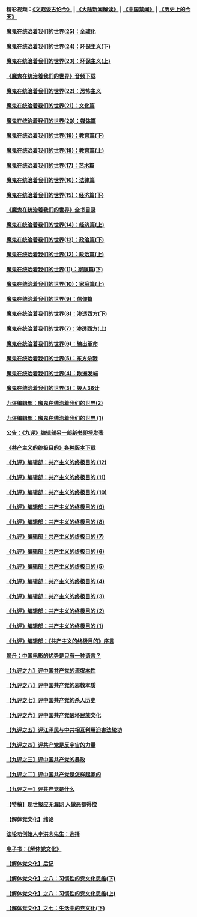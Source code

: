 #### 精彩视频：[《文昭谈古论今》](https://github.com/gfw-breaker/wenzhao/blob/master/README.md?t=11210632) | [《大陆新闻解读》](https://github.com/gfw-breaker/ntdtv-comedy/blob/master/README.md?t=11210632) | [《中国禁闻》](https://github.com/gfw-breaker/ntdtv-news/blob/master/README.md?t=11210632) | [《历史上的今天》](https://github.com/gfw-breaker/today-in-history/blob/master/README.md?t=11210632) 

#### [魔鬼在统治着我们的世界(25)：全球化](../pages/nsc422/n10788205.md?t=11210632) 

#### [魔鬼在统治着我们的世界(24)：环保主义(下)](../pages/nsc422/n10695307.md?t=11210632) 

#### [魔鬼在统治着我们的世界(23)：环保主义(上)](../pages/nsc422/n10688613.md?t=11210632) 

#### [《魔鬼在统治着我们的世界》音频下载](../pages/nsc422/n10635553.md?t=11210632) 

#### [魔鬼在统治着我们的世界(22)：恐怖主义](../pages/nsc422/n10614727.md?t=11210632) 

#### [魔鬼在统治着我们的世界(21)：文化篇](../pages/nsc422/n10597706.md?t=11210632) 

#### [魔鬼在统治着我们的世界(20)：媒体篇](../pages/nsc422/n10586579.md?t=11210632) 

#### [魔鬼在统治着我们的世界(19)：教育篇(下)](../pages/nsc422/n10564808.md?t=11210632) 

#### [魔鬼在统治着我们的世界(18)：教育篇(上)](../pages/nsc422/n10526970.md?t=11210632) 

#### [魔鬼在统治着我们的世界(17)：艺术篇](../pages/nsc422/n10499093.md?t=11210632) 

#### [魔鬼在统治着我们的世界(16)：法律篇](../pages/nsc422/n10485969.md?t=11210632) 

#### [魔鬼在统治着我们的世界(15)：经济篇(下)](../pages/nsc422/n10469975.md?t=11210632) 

#### [《魔鬼在统治着我们的世界》全书目录](../pages/nsc422/n10464261.md?t=11210632) 

#### [魔鬼在统治着我们的世界(14)：经济篇(上)](../pages/nsc422/n10457370.md?t=11210632) 

#### [魔鬼在统治着我们的世界(13)：政治篇(下)](../pages/nsc422/n10448270.md?t=11210632) 

#### [魔鬼在统治着我们的世界(12)：政治篇(上)](../pages/nsc422/n10444576.md?t=11210632) 

#### [魔鬼在统治着我们的世界(11)：家庭篇(下)](../pages/nsc422/n10440961.md?t=11210632) 

#### [魔鬼在统治着我们的世界(10)：家庭篇(上)](../pages/nsc422/n10435448.md?t=11210632) 

#### [魔鬼在统治着我们的世界(9)：信仰篇](../pages/nsc422/n10432159.md?t=11210632) 

#### [魔鬼在统治着我们的世界(8)：渗透西方(下)](../pages/nsc422/n10429603.md?t=11210632) 

#### [魔鬼在统治着我们的世界(7)：渗透西方(上)](../pages/nsc422/n10426013.md?t=11210632) 

#### [魔鬼在统治着我们的世界(6)：输出革命](../pages/nsc422/n10421536.md?t=11210632) 

#### [魔鬼在统治着我们的世界(5)：东方杀戮](../pages/nsc422/n10417707.md?t=11210632) 

#### [魔鬼在统治着我们的世界(4)：欧洲发端](../pages/nsc422/n10414890.md?t=11210632) 

#### [魔鬼在统治着我们的世界(3)：毁人36计](../pages/nsc422/n10411583.md?t=11210632) 

#### [九评编辑部：魔鬼在统治着我们的世界(2)](../pages/nsc422/n10410036.md?t=11210632) 

#### [九评编辑部：魔鬼在统治着我们的世界 (1)](../pages/nsc422/n10406825.md?t=11210632) 

#### [公告：《九评》编辑部另一部新书即将发表](../pages/nsc422/n10405104.md?t=11210632) 

#### [《共产主义的终极目的》各种版本下载](../pages/nsc422/n10022138.md?t=11210632) 

#### [《九评》编辑部：共产主义的终极目的 (12)](../pages/nsc422/n9933272.md?t=11210632) 

#### [《九评》编辑部：共产主义的终极目的 (11)](../pages/nsc422/n9924973.md?t=11210632) 

#### [《九评》编辑部：共产主义的终极目的 (10)](../pages/nsc422/n9920883.md?t=11210632) 

#### [《九评》编辑部：共产主义的终极目的 (9)](../pages/nsc422/n9916363.md?t=11210632) 

#### [《九评》编辑部：共产主义的终极目的 (8)](../pages/nsc422/n9912488.md?t=11210632) 

#### [《九评》编辑部：共产主义的终极目的 (7)](../pages/nsc422/n9901176.md?t=11210632) 

#### [《九评》编辑部：共产主义的终极目的 (6)](../pages/nsc422/n9899359.md?t=11210632) 

#### [《九评》编辑部：共产主义的终极目的 (5)](../pages/nsc422/n9893174.md?t=11210632) 

#### [《九评》编辑部：共产主义的终极目的 (4)](../pages/nsc422/n9891246.md?t=11210632) 

#### [《九评》编辑部：共产主义的终极目的 (3)](../pages/nsc422/n9879879.md?t=11210632) 

#### [《九评》编辑部：共产主义的终极目的 (2)](../pages/nsc422/n9876205.md?t=11210632) 

#### [《九评》编辑部：共产主义的终极目的 (1)](../pages/nsc422/n9865857.md?t=11210632) 

#### [《九评》编辑部：《共产主义的终极目的》序言](../pages/nsc422/n9862666.md?t=11210632) 

#### [颜丹：中国电影的优势是只有一种语言？](../pages/nsc422/n9583062.md?t=11210632) 

#### [【九评之九】评中国共产党的流氓本性](../pages/nsc422/n737542.md?t=11210632) 

#### [【九评之八】评中国共产党的邪教本质](../pages/nsc422/n735942.md?t=11210632) 

#### [【九评之七】评中国共产党的杀人历史](../pages/nsc422/n733806.md?t=11210632) 

#### [【九评之六】评中国共产党破坏民族文化](../pages/nsc422/n731667.md?t=11210632) 

#### [【九评之五】评江泽民与中共相互利用迫害法轮功](../pages/nsc422/n730058.md?t=11210632) 

#### [【九评之四】评共产党是反宇宙的力量](../pages/nsc422/n727814.md?t=11210632) 

#### [【九评之三】评中国共产党的暴政](../pages/nsc422/n725597.md?t=11210632) 

#### [【九评之二】评中国共产党是怎样起家的](../pages/nsc422/n723946.md?t=11210632) 

#### [【九评之一】评共产党是什么](../pages/nsc422/n722529.md?t=11210632) 

#### [【特稿】现世报应无漏网 人做恶都得偿](../pages/nsc422/n4215167.md?t=11210632) 

#### [【解体党文化】绪论](../pages/nsc422/n1449356.md?t=11210632) 

#### [法轮功创始人李洪志先生：选择](../pages/nsc422/n3580738.md?t=11210632) 

#### [电子书：《解体党文化》](../pages/nsc422/n1573484.md?t=11210632) 

#### [【解体党文化】后记](../pages/nsc422/n1531999.md?t=11210632) 

#### [【解体党文化】之八：习惯性的党文化思维(下)](../pages/nsc422/n1526477.md?t=11210632) 

#### [【解体党文化】之八：习惯性的党文化思维(上)](../pages/nsc422/n1520631.md?t=11210632) 

#### [【解体党文化】之七：生活中的党文化(下)](../pages/nsc422/n1513446.md?t=11210632) 

